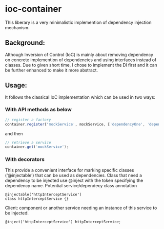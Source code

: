 # ioc-container

This liberary is a very minimalistic implemention of dependency injection mechanism. 

## Background:

Although Inversion of Control (IoC) is mainly about removing dependency on concrete implemention of dependencies and using interfaces instead of classes.
Due to given short time, I chose to implement the DI first and it can be further enhanced to make it more abstract.

## Usage:

It follows the classical IoC implementation which can be used in two ways: 

### With API methods as below

```ts
// register a factory
container.register('mockService', mockService, ['dependencyOne', 'dependencyTwo']);
```
and then

```ts
// retrieve a service
container.get('mockService');
```

### With decorators 
This provide a convenient interface for marking
specific classes (‘@injectable’) that can be used as dependencies.
Class that need a dependency to be injected use @inject with the token specifying the dependency name.
Potential service/dependecy class annotation

```
@injectable('httpInterceptService')
class httpInterceptService {}
```

Client: component or another service needing an instance of this service to be injected.

```
@inject('httpInterceptService') httpInterceptService;
```





